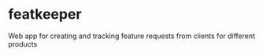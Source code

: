 # featkeeper
Web app for creating and tracking feature requests from clients for different products
